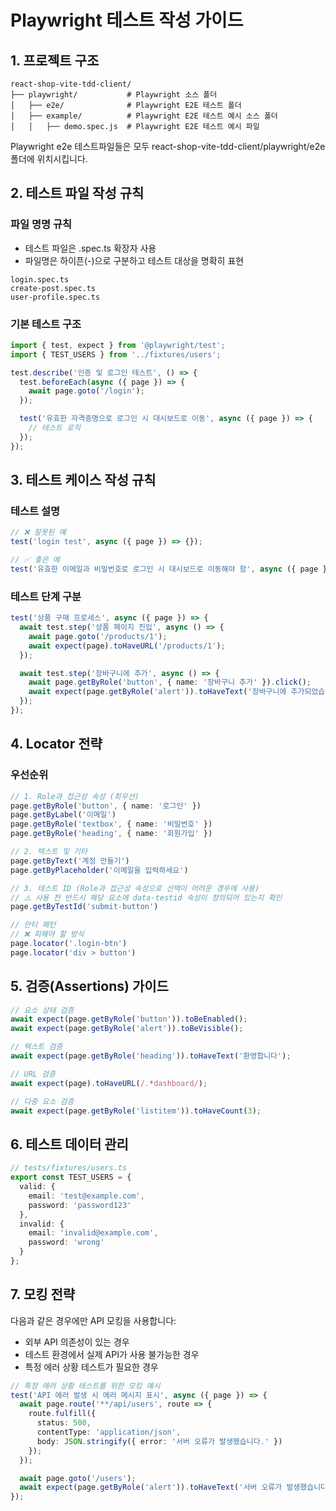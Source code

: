 # Playwright 테스트 작성 가이드

## 1. 프로젝트 구조
```
react-shop-vite-tdd-client/
├── playwright/           # Playwright 소스 폴더
│   ├── e2e/              # Playwright E2E 테스트 폴더 
│   ├── example/          # Playwright E2E 테스트 예시 소스 폴더
│   │   ├── demo.spec.js  # Playwright E2E 테스트 예시 파일
```
Playwright e2e 테스트파일들은 모두 react-shop-vite-tdd-client/playwright/e2e 폴더에 위치시킵니다.


## 2. 테스트 파일 작성 규칙
### 파일 명명 규칙
- 테스트 파일은 .spec.ts 확장자 사용
- 파일명은 하이픈(-)으로 구분하고 테스트 대상을 명확히 표현
```
login.spec.ts
create-post.spec.ts
user-profile.spec.ts
```

### 기본 테스트 구조
```ts
import { test, expect } from '@playwright/test';
import { TEST_USERS } from '../fixtures/users';

test.describe('인증 및 로그인 테스트', () => {
  test.beforeEach(async ({ page }) => {
    await page.goto('/login');
  });

  test('유효한 자격증명으로 로그인 시 대시보드로 이동', async ({ page }) => {
    // 테스트 로직
  });
});
```

## 3. 테스트 케이스 작성 규칙
### 테스트 설명
```ts
// ❌ 잘못된 예
test('login test', async ({ page }) => {});

// ✅ 좋은 예
test('유효한 이메일과 비밀번호로 로그인 시 대시보드로 이동해야 함', async ({ page }) => {});
```

### 테스트 단계 구분
```ts
test('상품 구매 프로세스', async ({ page }) => {
  await test.step('상품 페이지 진입', async () => {
    await page.goto('/products/1');
    await expect(page).toHaveURL('/products/1');
  });

  await test.step('장바구니에 추가', async () => {
    await page.getByRole('button', { name: '장바구니 추가' }).click();
    await expect(page.getByRole('alert')).toHaveText('장바구니에 추가되었습니다');
  });
});
```

## 4. Locator 전략
### 우선순위
```ts
// 1. Role과 접근성 속성 (최우선)
page.getByRole('button', { name: '로그인' })
page.getByLabel('이메일')
page.getByRole('textbox', { name: '비밀번호' })
page.getByRole('heading', { name: '회원가입' })

// 2. 텍스트 및 기타
page.getByText('계정 만들기')
page.getByPlaceholder('이메일을 입력하세요')

// 3. 테스트 ID (Role과 접근성 속성으로 선택이 어려운 경우에 사용)
// ⚠️ 사용 전 반드시 해당 요소에 data-testid 속성이 정의되어 있는지 확인
page.getByTestId('submit-button')

// 안티 패턴
// ❌ 피해야 할 방식
page.locator('.login-btn')
page.locator('div > button')
```

## 5. 검증(Assertions) 가이드
```ts
// 요소 상태 검증
await expect(page.getByRole('button')).toBeEnabled();
await expect(page.getByRole('alert')).toBeVisible();

// 텍스트 검증
await expect(page.getByRole('heading')).toHaveText('환영합니다');

// URL 검증
await expect(page).toHaveURL(/.*dashboard/);

// 다중 요소 검증
await expect(page.getByRole('listitem')).toHaveCount(3);
```

## 6. 테스트 데이터 관리
```ts
// tests/fixtures/users.ts
export const TEST_USERS = {
  valid: {
    email: 'test@example.com',
    password: 'password123'
  },
  invalid: {
    email: 'invalid@example.com',
    password: 'wrong'
  }
};
```

## 7. 모킹 전략
다음과 같은 경우에만 API 모킹을 사용합니다:
- 외부 API 의존성이 있는 경우
- 테스트 환경에서 실제 API가 사용 불가능한 경우
- 특정 에러 상황 테스트가 필요한 경우
```ts
// 특정 에러 상황 테스트를 위한 모킹 예시
test('API 에러 발생 시 에러 메시지 표시', async ({ page }) => {
  await page.route('**/api/users', route => {
    route.fulfill({
      status: 500,
      contentType: 'application/json',
      body: JSON.stringify({ error: '서버 오류가 발생했습니다.' })
    });
  });

  await page.goto('/users');
  await expect(page.getByRole('alert')).toHaveText('서버 오류가 발생했습니다.');
});
```
```